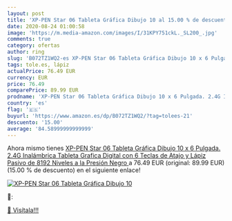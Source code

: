 ```yaml
---
layout: post
title: 'XP-PEN Star 06 Tableta Gráfica Dibujo 10 al 15.00 % de descuento'
date: 2020-08-24 01:00:58
image: 'https://m.media-amazon.com/images/I/31KPY751ckL._SL200_.jpg'
comments: true
category: ofertas
author: ring
slug: 'B072TZ1WQ2-es XP-PEN Star 06 Tableta Gráfica Dibujo 10 x 6 Pulgada. 2.4G...'
tags: tole.es, lápiz
actualPrice: 76.49 EUR
currency: EUR
price: 76.49
comparePrice: 89.99 EUR
prodname: 'XP-PEN Star 06 Tableta Gráfica Dibujo 10 x 6 Pulgada. 2.4G Inalámbrica Tableta Grafica Digital con 6 Teclas de Atajo y Lápiz Pasivo de 8192 Niveles a la Presión  Negro '
country: 'es'
flag: '🇪🇸'
buyurl: 'https://www.amazon.es/dp/B072TZ1WQ2/?tag=tolees-21'
descuento: '15.00'
average: '84.58999999999999'
---
```


Ahora mismo tienes [XP-PEN Star 06 Tableta Gráfica Dibujo 10 x 6 Pulgada. 2.4G Inalámbrica Tableta Grafica Digital con 6 Teclas de Atajo y Lápiz Pasivo de 8192 Niveles a la Presión  Negro ](https://www.amazon.es/dp/B072TZ1WQ2/?tag=tolees-21) a 76.49 EUR (original: 89.99 EUR) (15.00 %  de descuento) en el siguiente enlace!

[![XP-PEN Star 06 Tableta Gráfica Dibujo 10](https://m.media-amazon.com/images/I/31KPY751ckL._SL200_.jpg)](https://www.amazon.es/dp/B072TZ1WQ2/?tag=tolees-21)

🔎:


[🛒 Visítala!!!](https://www.amazon.es/dp/B072TZ1WQ2/?tag=tolees-21)
